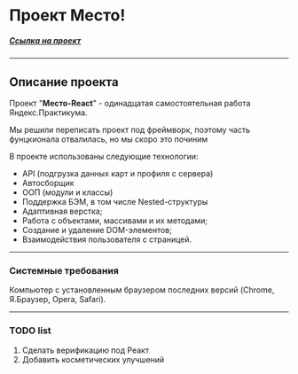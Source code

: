# Проект Место!
##### _[Ссылка на проект](https://beerbear0.github.io/mesto-react/)_
---
## Описание проекта
Проект "**Место-React**" - одинадцатая самостоятельная работа Яндекс.Практикума.

Мы решили переписать проект под фреймворк, поэтому часть фунцкионала отвалилась, но мы скоро это починим

В проекте использованы следующие технологии:

  - API (подгрузка данных карт и профиля с сервера)
  - Автосборщик
  - ООП (модули и классы)
  - Поддержка БЭМ, в том числе Nested-структуры
  - Адаптивная верстка;
  - Работа с объектами, массивами и их методами;
  - Создание и удаление DOM-элементов;
  - Взаимодействия пользователя с страницей.

-----
### Cистемные требования
Компьютер с установленным браузером последних версий (Chrome, Я.Браузер, Opera, Safari).

-----
### TODO list
1. Сделать верификацию под Реакт
2. Добавить косметических улучшений


